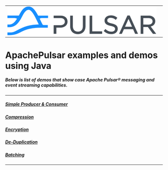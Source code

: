 


<table>
  <tr>
    <td><img src="images/pulsar.png"></td>
    <td><!-- img src="images/five.png" width="40%" align="right" --></td>
  </tr>
 </table>



# ApachePulsar examples and demos using Java

##### Below is list of demos that show case Apache Pulsar® messaging and event streaming capabilities.
-----------------------------------------
##### [Simple Producer & Consumer](producer-consumer/README.md)
##### [Compression](compression/README.md)
##### [Encryption](security-encryption/README.md)
##### [De-Duplication](deduplication/README.md)
##### [Batching](batching/README.md)
-----------------------------------------



